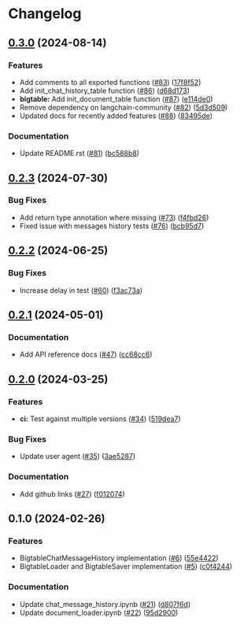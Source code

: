 # Changelog

## [0.3.0](https://github.com/googleapis/langchain-google-bigtable-python/compare/v0.2.3...v0.3.0) (2024-08-14)


### Features

* Add comments to all exported functions ([#83](https://github.com/googleapis/langchain-google-bigtable-python/issues/83)) ([17f8f52](https://github.com/googleapis/langchain-google-bigtable-python/commit/17f8f52ad15b0ae156fdfdfa31c6d5a684e812c7))
* Add init_chat_history_table function ([#86](https://github.com/googleapis/langchain-google-bigtable-python/issues/86)) ([d68d173](https://github.com/googleapis/langchain-google-bigtable-python/commit/d68d17329625401b4ba51a793a4ce4d00ea097c9))
* **bigtable:** Add init_document_table function ([#87](https://github.com/googleapis/langchain-google-bigtable-python/issues/87)) ([e114de0](https://github.com/googleapis/langchain-google-bigtable-python/commit/e114de0c4ab0f28ed4c36f008ab6c39149861fb5))
* Remove dependency on langchain-community ([#82](https://github.com/googleapis/langchain-google-bigtable-python/issues/82)) ([5d3d509](https://github.com/googleapis/langchain-google-bigtable-python/commit/5d3d50963ebfcac7c268e086b7e943bc738ad5e0))
* Updated docs for recently added features ([#88](https://github.com/googleapis/langchain-google-bigtable-python/issues/88)) ([83495de](https://github.com/googleapis/langchain-google-bigtable-python/commit/83495decc4ea85a4f57563e8bc8d3c12f029e22e))


### Documentation

* Update README.rst ([#81](https://github.com/googleapis/langchain-google-bigtable-python/issues/81)) ([bc588b8](https://github.com/googleapis/langchain-google-bigtable-python/commit/bc588b8c041a6efdd8b9903ec6f0d0255195e402))

## [0.2.3](https://github.com/googleapis/langchain-google-bigtable-python/compare/v0.2.2...v0.2.3) (2024-07-30)


### Bug Fixes

* Add return type annotation where missing ([#73](https://github.com/googleapis/langchain-google-bigtable-python/issues/73)) ([f4fbd26](https://github.com/googleapis/langchain-google-bigtable-python/commit/f4fbd26a8c25b1a4dd35a2d859ac917b40c9526c))
* Fixed issue with messages history tests ([#76](https://github.com/googleapis/langchain-google-bigtable-python/issues/76)) ([bcb95d7](https://github.com/googleapis/langchain-google-bigtable-python/commit/bcb95d7dde47e29d42421388f207dc80f897214d))

## [0.2.2](https://github.com/googleapis/langchain-google-bigtable-python/compare/v0.2.1...v0.2.2) (2024-06-25)


### Bug Fixes

* Increase delay in test ([#60](https://github.com/googleapis/langchain-google-bigtable-python/issues/60)) ([f3ac73a](https://github.com/googleapis/langchain-google-bigtable-python/commit/f3ac73a1e55b7387997334129a2a8e8661e7cc9a))

## [0.2.1](https://github.com/googleapis/langchain-google-bigtable-python/compare/v0.2.0...v0.2.1) (2024-05-01)


### Documentation

* Add API reference docs ([#47](https://github.com/googleapis/langchain-google-bigtable-python/issues/47)) ([cc68cc6](https://github.com/googleapis/langchain-google-bigtable-python/commit/cc68cc6dd8ff5778ee85cef88e659bd5db586376))

## [0.2.0](https://github.com/googleapis/langchain-google-bigtable-python/compare/v0.1.0...v0.2.0) (2024-03-25)


### Features

* **ci:** Test against multiple versions ([#34](https://github.com/googleapis/langchain-google-bigtable-python/issues/34)) ([519dea7](https://github.com/googleapis/langchain-google-bigtable-python/commit/519dea78e01b1948fc3f97f3ae7bbd5b23d92808))


### Bug Fixes

* Update user agent ([#35](https://github.com/googleapis/langchain-google-bigtable-python/issues/35)) ([3ae5287](https://github.com/googleapis/langchain-google-bigtable-python/commit/3ae528784920830d92dabfb1d6ddccd886068e08))


### Documentation

* Add github links ([#27](https://github.com/googleapis/langchain-google-bigtable-python/issues/27)) ([f012074](https://github.com/googleapis/langchain-google-bigtable-python/commit/f0120742cb6646fc9b90cd25169b42ad19d2734a))

## 0.1.0 (2024-02-26)


### Features

* BigtableChatMessageHistory implementation ([#6](https://github.com/googleapis/langchain-google-bigtable-python/issues/6)) ([55e4422](https://github.com/googleapis/langchain-google-bigtable-python/commit/55e4422a4fb317fb0ea98a9bd0362ce90b02e402))
* BigtableLoader and BigtableSaver implementation ([#5](https://github.com/googleapis/langchain-google-bigtable-python/issues/5)) ([c0f4244](https://github.com/googleapis/langchain-google-bigtable-python/commit/c0f4244aacb997434d8a5dc1decdeb3da32f9140))


### Documentation

* Update chat_message_history.ipynb ([#21](https://github.com/googleapis/langchain-google-bigtable-python/issues/21)) ([d807f6d](https://github.com/googleapis/langchain-google-bigtable-python/commit/d807f6d7f61de1a92f25305682fb849559596417))
* Update document_loader.ipynb ([#22](https://github.com/googleapis/langchain-google-bigtable-python/issues/22)) ([95d2900](https://github.com/googleapis/langchain-google-bigtable-python/commit/95d2900fb844ef9f792e488a51f2a2e462895fd2))
